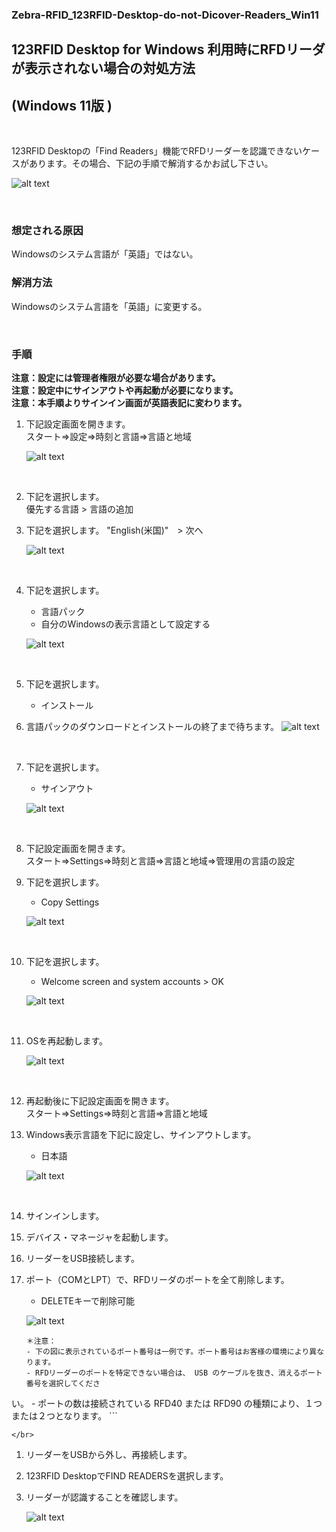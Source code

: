
### Zebra-RFID_123RFID-Desktop-do-not-Dicover-Readers_Win11
## 123RFID Desktop for Windows 利用時にRFDリーダが表示されない場合の対処方法
## (Windows 11版 )

</br>

123RFID Desktopの「Find Readers」機能でRFDリーダーを認識できないケースがあります。その場合、下記の手順で解消するかお試し下さい。

![alt text](image.png)

</br>

### 想定される原因

Windowsのシステム言語が「英語」ではない。

### 解消方法

Windowsのシステム言語を「英語」に変更する。


</br>

### 手順

**注意：設定には管理者権限が必要な場合があります。**  
**注意：設定中にサインアウトや再起動が必要になります。**  
**注意：本手順よりサインイン画面が英語表記に変わります。**  


1. 下記設定画面を開きます。  
    スタート⇒設定⇒時刻と言語⇒言語と地域

    ![alt text](image-1.png)

    </br>

1. 下記を選択します。  
    優先する言語 > 言語の追加

1. 下記を選択します。
    "English(米国)"　> 次へ

    ![alt text](image-2.png)

    </br>

1. 下記を選択します。
    - 言語パック
    - 自分のWindowsの表示言語として設定する
    
    ![alt text](image-3.png)

    </br>
    
1. 下記を選択します。
    - インストール

1. 言語パックのダウンロードとインストールの終了まで待ちます。
    ![alt text](image-4.png)

    </br>
    
1. 下記を選択します。
    - サインアウト
    
    ![alt text](image-5.png)

    </br>
    

1. 下記設定画面を開きます。  
    スタート⇒Settings⇒時刻と言語⇒言語と地域⇒管理用の言語の設定

1. 下記を選択します。
    - Copy Settings

    ![alt text](image-6.png)

    </br>
    
1. 下記を選択します。
    - Welcome screen and system accounts > OK  

    ![alt text](image-7.png)

    </br>
    
1. OSを再起動します。

    ![alt text](image-8.png)

    </br>
    
1. 再起動後に下記設定画面を開きます。  
    スタート⇒Settings⇒時刻と言語⇒言語と地域

1. Windows表示言語を下記に設定し、サインアウトします。
    - 日本語

    ![alt text](image-9.png)

    </br>
    
1. サインインします。

1. デバイス・マネージャを起動します。

1. リーダーをUSB接続します。

1. ポート（COMとLPT）で、RFDリーダのポートを全て削除します。
    - DELETEキーで削除可能

    ![alt text](image-10.png)

    ```
    ＊注意：
    - 下の図に表示されているポート番号は一例です。ポート番号はお客様の環境により異なります。
    - RFDリーダーのポートを特定できない場合は、 USB のケーブルを抜き、消えるポート番号を選択してくださ
い。
    - ポートの数は接続されている RFD40 または RFD90 の種類により、１つまたは２つとなります。
    ```

    </br>
    

1. リーダーをUSBから外し、再接続します。

1. 123RFID DesktopでFIND READERSを選択します。

1. リーダーが認識することを確認します。

    ![alt text](image-11.png)
